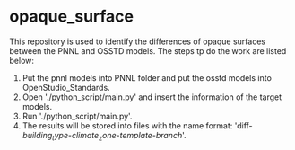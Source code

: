 # opaque_surface
This repository is used to identify the differences of opaque surfaces between the PNNL and OSSTD models. The steps tp do the work are listed below:
1. Put the pnnl models into PNNL folder and put the osstd models into OpenStudio_Standards.
2. Open './python_script/main.py' and insert the information of the target models.
3. Run './python_script/main.py'.
4. The results will be stored into files with the name format: 'diff-$building_type$-$climate_zone$-$template$-$branch$'.
